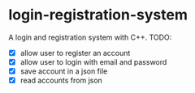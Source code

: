 # login-registration-system

A login and registration system with C++.
TODO:

- [x] allow user to register an account
- [x] allow user to login with email and password
- [x] save account in a json file
- [x] read accounts from json
